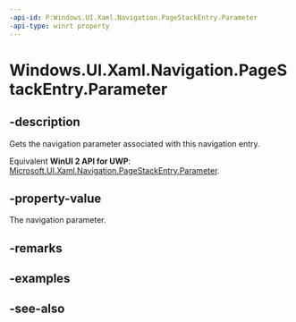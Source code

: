 ```yaml
---
-api-id: P:Windows.UI.Xaml.Navigation.PageStackEntry.Parameter
-api-type: winrt property
---
```


<!-- Property syntax
public object Parameter { get; }
-->

# Windows.UI.Xaml.Navigation.PageStackEntry.Parameter

## -description
Gets the navigation parameter associated with this navigation entry.

Equivalent **WinUI 2 API for UWP**: [Microsoft.UI.Xaml.Navigation.PageStackEntry.Parameter](/windows/winui/api/microsoft.ui.xaml.navigation.pagestackentry.parameter).

## -property-value
The navigation parameter.

## -remarks

## -examples

## -see-also
